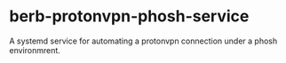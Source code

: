 # berb-protonvpn-phosh-service
A systemd service for automating a protonvpn connection under a phosh environmrent.
